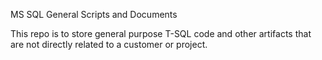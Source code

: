 MS SQL General Scripts and Documents

This repo is to store general purpose T-SQL code and other artifacts that are not directly related to a customer or project.
